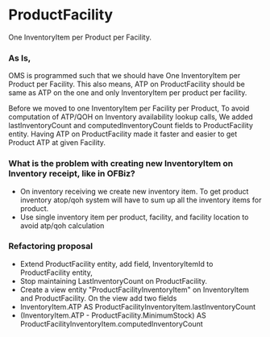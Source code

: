 # ProductFacility

One InventoryItem per Product per Facility.

### As Is,
OMS is programmed such that we should have One InventoryItem per Product per Facility. This also means, ATP on ProductFacility should be same as ATP on the one and only InventoryItem per product per facility.

Before we moved to one InventoryItem per Facility per Product, To avoid computation of ATP/QOH on Inventory availability lookup calls, We added lastInventoryCount and computedInventoryCount fields to ProductFacility entity. Having ATP on ProductFacility made it faster and easier to get Product ATP at given Facility.

### What is the problem with creating new InventoryItem on Inventory receipt, like in OFBiz?
*   On inventory receiving we create new inventory item. To get product inventory atop/qoh system will have to sum up all the inventory items for product.
*   Use single inventory item per product, facility, and facility location to avoid atp/qoh calculation



### Refactoring proposal
* Extend ProductFacility entity, add field, InventoryItemId to ProductFacility entity, 
* Stop maintaining LastInventoryCount on ProductFacility. 
* Create a view entity "ProductFacilityInventoryItem" on InventoryItem and ProductFacility. On the view add two fields
* InventoryItem.ATP AS ProductFacilityInventoryItem.lastInventoryCount
* (InventoryItem.ATP - ProductFacility.MinimumStock) AS ProductFacilityInventoryItem.computedInventoryCount

